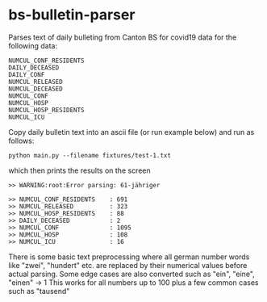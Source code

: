# bs-bulletin-parser

Parses text of daily bulleting from Canton BS for covid19 data for the following data:
```
NUMCUL_CONF_RESIDENTS
DAILY_DECEASED
DAILY_CONF
NUMCUL_RELEASED
NUMCUL_DECEASED
NUMCUL_CONF
NUMCUL_HOSP
NUMCUL_HOSP_RESIDENTS
NUMCUL_ICU
```

Copy daily bulletin text into an ascii file (or run example below) and run as follows:


```
python main.py --filename fixtures/test-1.txt
```
which then prints the results on the screen
```
>> WARNING:root:Error parsing: 61-jähriger

>> NUMCUL_CONF_RESIDENTS    : 691
>> NUMCUL_RELEASED          : 323
>> NUMCUL_HOSP_RESIDENTS    : 88
>> DAILY_DECEASED           : 2
>> NUMCUL_CONF              : 1095
>> NUMCUL_HOSP              : 108
>> NUMCUL_ICU               : 16

```

There is some basic text preprocessing where all german number words like "zwei", "hundert" etc. are replaced by their numerical values before actual parsing.
Some edge cases are also converted such as "ein", "eine", "einen" -> 1
This works for all numbers up to 100 plus a few common cases such as "tausend"
